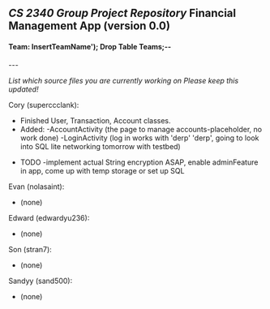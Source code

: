 *CS 2340 Group Project Repository*
Financial Management App (version 0.0)
---
<h4>Team: InsertTeamName'); Drop Table Teams;--</h4>
---

<i>List which source files you are currently working on
Please keep this updated!
</i>

Cory (superccclank):
  + Finished User, Transaction, Account classes.
  + Added:
    -AccountActivity (the page to manage accounts-placeholder, no work done)
    -LoginActivity (log in works with 'derp' 'derp', going to look into SQL lite networking tomorrow with testbed)
  * TODO -implement actual String encryption ASAP, enable adminFeature in app, come up with temp storage or set up SQL

Evan (nolasaint):
  + (none)

Edward (edwardyu236):
  + (none)

Son (stran7):
  + (none)

Sandyy (sand500):
  + (none)

